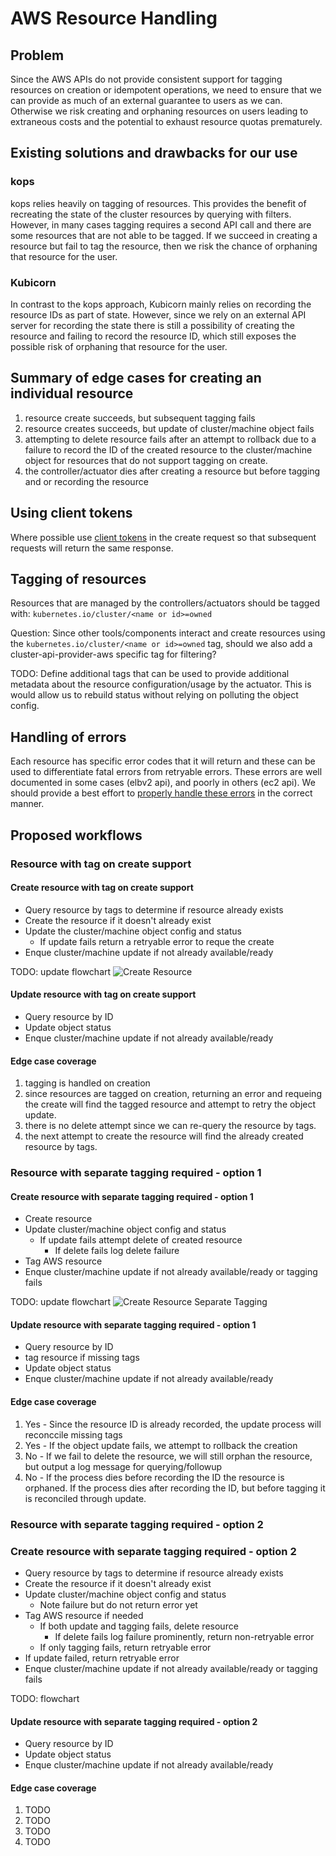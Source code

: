 # AWS Resource Handling

## Problem

Since the AWS APIs do not provide consistent support for tagging resources on creation or idempotent operations, we need to ensure that we can provide as much of an external guarantee to users as we can. Otherwise we risk creating and orphaning resources on users leading to extraneous costs and the potential to exhaust resource quotas prematurely.

## Existing solutions and drawbacks for our use

### kops

kops relies heavily on tagging of resources. This provides the benefit of recreating the state of the cluster resources by querying with filters. However, in many cases tagging requires a second API call and there are some resources that are not able to be tagged. If we succeed in creating a resource but fail to tag the resource, then we risk the chance of orphaning that resource for the user.

### Kubicorn

In contrast to the kops approach, Kubicorn mainly relies on recording the resource IDs as part of state. However, since we rely on an external API server for recording the state there is still a possibility of creating the resource and failing to record the resource ID, which still exposes the possible risk of orphaning that resource for the user.

## Summary of edge cases for creating an individual resource

1. resource create succeeds, but subsequent tagging fails
2. resource creates succeeds, but update of cluster/machine object fails
3. attempting to delete resource fails after an attempt to rollback due to a failure to record the ID of the created resource to the cluster/machine object for resources that do not support tagging on create.
4. the controller/actuator dies after creating a resource but before tagging and or recording the resource

## Using client tokens

Where possible use [client tokens](https://docs.aws.amazon.com/AWSEC2/latest/APIReference/Run_Instance_Idempotency.html) in the create request so that subsequent requests will return the same response.

## Tagging of resources

Resources that are managed by the controllers/actuators should be tagged with: `kubernetes.io/cluster/<name or id>=owned`

Question: Since other tools/components interact and create resources using the `kubernetes.io/cluster/<name or id>=owned` tag, should we also add a cluster-api-provider-aws specific tag for filtering?

TODO: Define additional tags that can be used to provide additional metadata about the resource configuration/usage by the actuator. This is would allow us to rebuild status without relying on polluting the object config.

## Handling of errors

Each resource has specific error codes that it will return and these can be used to differentiate fatal errors from retryable errors. These errors are well documented in some cases (elbv2 api), and poorly in others (ec2 api). We should provide a best effort to [properly handle these errors](https://docs.aws.amazon.com/sdk-for-go/v1/developer-guide/handling-errors.html) in the correct manner.

## Proposed workflows

### Resource with tag on create support

#### Create resource with tag on create support

- Query resource by tags to determine if resource already exists
- Create the resource if it doesn't already exist
- Update the cluster/machine object config and status
  - If update fails return a retryable error to reque the create
- Enque cluster/machine update if not already available/ready

TODO: update flowchart
![Create Resource](create-resource-with-tags.png)

#### Update resource with tag on create support

- Query resource by ID
- Update object status
- Enque cluster/machine update if not already available/ready

#### Edge case coverage

1. tagging is handled on creation
2. since resources are tagged on creation, returning an error and requeing the create will find the tagged resource and attempt to retry the object update.
3. there is no delete attempt since we can re-query the resource by tags.
4. the next attempt to create the resource will find the already created resource by tags.

### Resource with separate tagging required - option 1

#### Create resource with separate tagging required - option 1

- Create resource
- Update cluster/machine object config and status
  - If update fails attempt delete of created resource
    - If delete fails log delete failure
- Tag AWS resource
- Enque cluster/machine update if not already available/ready or tagging fails

TODO: update flowchart
![Create Resource Separate Tagging](create-resource-separate-tags.png)

#### Update resource with separate tagging required - option 1

- Query resource by ID
- tag resource if missing tags
- Update object status
- Enque cluster/machine update if not already available/ready

#### Edge case coverage

1. Yes - Since the resource ID is already recorded, the update process will reconccile missing tags
2. Yes - If the object update fails, we attempt to rollback the creation
3. No - If we fail to delete the resource, we will still orphan the resource, but output a log message for querying/followup
4. No - If the process dies before recording the ID the resource is orphaned. If the process dies after recording the ID, but before tagging it is reconciled through update.

### Resource with separate tagging required - option 2

### Create resource with separate tagging required - option 2

- Query resource by tags to determine if resource already exists
- Create the resource if it doesn't already exist
- Update cluster/machine object config and status
  - Note failure but do not return error yet
- Tag AWS resource if needed
  - If both update and tagging fails, delete resource
    - If delete fails log failure prominently, return non-retryable error
  - If only tagging fails, return retryable error
- If update failed, return retryable error
- Enque cluster/machine update if not already available/ready or tagging fails

TODO: flowchart

#### Update resource with separate tagging required - option 2

- Query resource by ID
- Update object status
- Enque cluster/machine update if not already available/ready

#### Edge case coverage

1. TODO
2. TODO
3. TODO
4. TODO
